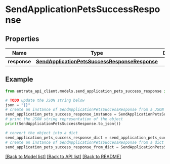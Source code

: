 # SendApplicationPetsSuccessResponse


## Properties

Name | Type | Description | Notes
------------ | ------------- | ------------- | -------------
**response** | [**SendApplicationPetsSuccessResponseResponse**](SendApplicationPetsSuccessResponseResponse.md) |  | 

## Example

```python
from entrata_api_client.models.send_application_pets_success_response import SendApplicationPetsSuccessResponse

# TODO update the JSON string below
json = "{}"
# create an instance of SendApplicationPetsSuccessResponse from a JSON string
send_application_pets_success_response_instance = SendApplicationPetsSuccessResponse.from_json(json)
# print the JSON string representation of the object
print(SendApplicationPetsSuccessResponse.to_json())

# convert the object into a dict
send_application_pets_success_response_dict = send_application_pets_success_response_instance.to_dict()
# create an instance of SendApplicationPetsSuccessResponse from a dict
send_application_pets_success_response_from_dict = SendApplicationPetsSuccessResponse.from_dict(send_application_pets_success_response_dict)
```
[[Back to Model list]](../README.md#documentation-for-models) [[Back to API list]](../README.md#documentation-for-api-endpoints) [[Back to README]](../README.md)



